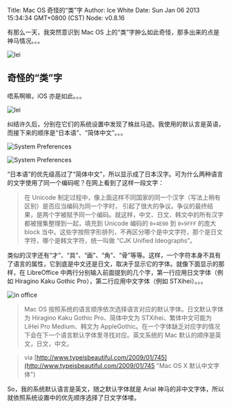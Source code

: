 Title: Mac OS 奇怪的“类”字
Author: Ice White
Date: Sun Jan 06 2013 15:34:34 GMT+0800 (CST)
Node: v0.8.16

有那么一天，我突然意识到 Mac OS 上的“类”字肿么如此奇怪，那多出来的点是神马情况。。。

![lei](s3://ice.cube:a1.png "on Mac OS")

## 奇怪的“类”字

唔系啊嘛，iOS 亦是如此。。。

![lei](s3://ice.cube:b1.png "on iOS")

纠结许久后，分别在它们的系统设置中发现了蛛丝马迹。我使用的默认言是英语，而接下来的顺序是“日本语”、“简体中文”。。。

![System Preferences](s3://ice.cube:a2.png "System Preferences")

![System Preferences](s3://ice.cube:b2.png "System Preferences")

“日本语”的优先级高过了“简体中文”，所以显示成了日本汉字。可为什么两种语言的文字使用了同一个编码呢？在网上看到了这样一段文字：

> 在 Unicode 制定过程中，像上面这样不同国家的同一个汉字（写法上稍有区别）是否应当编码为同一个字时， 引起了很大的争议。争议的最终结果，是两个字被赋予同一个编码。就这样，中文、日文、韩文中的所有汉字都被搜集整理到一起，填充到 Unicode 编码的 `0×4E00` 到 `0×9FFF` 的庞大 block 当中。这些字按照字形排列，不再区分哪个是中文字符，那个是日文字符，哪个是韩文字符，统一叫做 “CJK Unified Ideographs”。

类似的汉字还有“才”、“具”、“画”、“角”、“骨”等等。这样，一个字符本身不具有了语言的属性，它到底是中文还是日文，取决于显示它的字体。就像下面显示的那样，在 LibreOffice 中两行分别输入前面提到的几个字，第一行应用日文字体（例如 Hiragino Kaku Gothic Pro），第二行应用中文字体（例如 STXihei）。。。

![in office](s3://ice.cube:c1.png "in office")

> Mac OS 按照系统的语言顺序依次选择语言对应的默认字体。日文默认字体为 Hiragino Kaku Gothic Pro、简体中文为 STXihei、繁体中文可能为 LiHei Pro Medium、韩文为 AppleGothic。在一个字体缺乏对应字的情况下会在下一个语言默认字体里寻找对应。英文系统的 Mac 默认的顺序是英文，日文，中文。    

> via [http://www.typeisbeautiful.com/2009/01/745](http://www.typeisbeautiful.com/2009/01/745 "Mac OS X 默认中文字体")

So，我的系统默认语言是英文，随之默认字体就是 Arial 神马的非中文字体，所以就依照系统设置中的优先顺序选择了日文字体喽。

